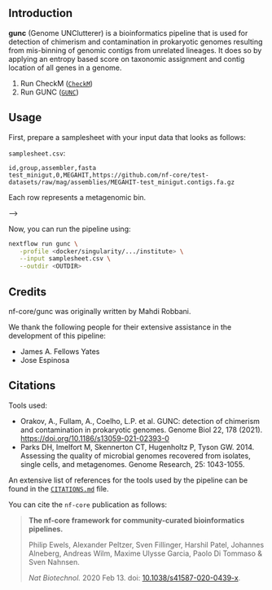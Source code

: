 
## Introduction

**gunc** (Genome UNClutterer) is a bioinformatics pipeline that is used for detection of chimerism and contamination in prokaryotic genomes resulting from mis-binning of genomic contigs from unrelated lineages. It does so by applying an entropy based score on taxonomic assignment and contig location of all genes in a genome.

1. Run CheckM ([`CheckM`](https://ecogenomics.github.io/CheckM/))
2. Run GUNC ([`GUNC`](https://grp-bork.embl-community.io/gunc/index.html))

## Usage

First, prepare a samplesheet with your input data that looks as follows:

`samplesheet.csv`:

```csv
id,group,assembler,fasta
test_minigut,0,MEGAHIT,https://github.com/nf-core/test-datasets/raw/mag/assemblies/MEGAHIT-test_minigut.contigs.fa.gz
```

Each row represents a metagenomic bin.

-->

Now, you can run the pipeline using:

```bash
nextflow run gunc \
   -profile <docker/singularity/.../institute> \
   --input samplesheet.csv \
   --outdir <OUTDIR>
```

## Credits

nf-core/gunc was originally written by Mahdi Robbani.

We thank the following people for their extensive assistance in the development of this pipeline:

- James A. Fellows Yates
- Jose Espinosa

## Citations

<!-- TODO nf-core: Add citation for pipeline after first release. Uncomment lines below and update Zenodo doi and badge at the top of this file. -->
<!-- If you use  nf-core/gunc for your analysis, please cite it using the following doi: [10.5281/zenodo.XXXXXX](https://doi.org/10.5281/zenodo.XXXXXX) -->

Tools used:
- Orakov, A., Fullam, A., Coelho, L.P. et al. GUNC: detection of chimerism and contamination in prokaryotic genomes. Genome Biol 22, 178 (2021). https://doi.org/10.1186/s13059-021-02393-0
- Parks DH, Imelfort M, Skennerton CT, Hugenholtz P, Tyson GW. 2014. Assessing the quality of microbial genomes recovered from isolates, single cells, and metagenomes. Genome Research, 25: 1043-1055.

An extensive list of references for the tools used by the pipeline can be found in the [`CITATIONS.md`](CITATIONS.md) file.

You can cite the `nf-core` publication as follows:

> **The nf-core framework for community-curated bioinformatics pipelines.**
>
> Philip Ewels, Alexander Peltzer, Sven Fillinger, Harshil Patel, Johannes Alneberg, Andreas Wilm, Maxime Ulysse Garcia, Paolo Di Tommaso & Sven Nahnsen.
>
> _Nat Biotechnol._ 2020 Feb 13. doi: [10.1038/s41587-020-0439-x](https://dx.doi.org/10.1038/s41587-020-0439-x).

